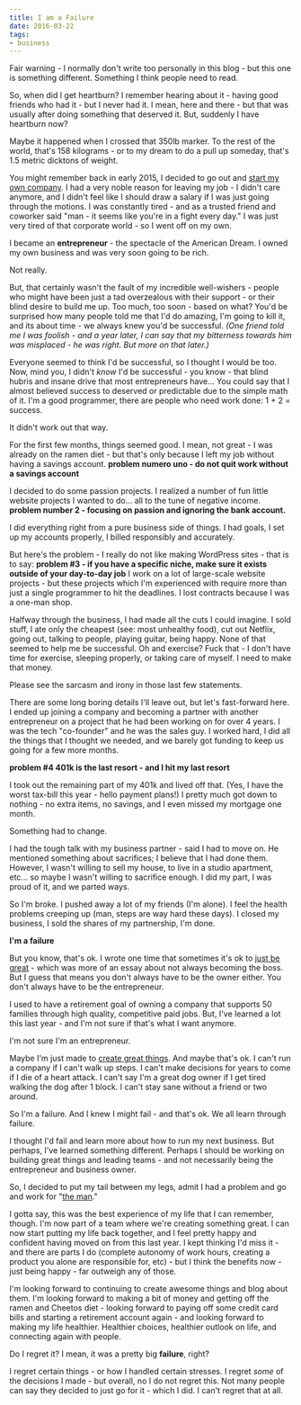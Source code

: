 ```yaml
---
title: I am a Failure
date: 2016-03-22
tags:
- business
---
```

Fair warning - I normally don't write too personally in this blog - but this one is something different.  Something I think people need to read.

<!--more-->

So, when did I get heartburn?  I remember hearing about it - having good friends who had it - but I never had it.  I mean, here and there - but that was usually after doing something that deserved it.  But, suddenly I have heartburn now?

Maybe it happened when I crossed that 350lb marker.  To the rest of the world, that's 158 kilograms - or to my dream to do a pull up someday, that's 1.5 metric dicktons of weight.

You might remember back in early 2015, I decided to go out and [start my own company](/2015/started-my-own-company).  I had a very noble reason for leaving my job - I didn't care anymore, and I didn't feel like I should draw a salary if I was just going through the motions.  I was constantly tired - and as a trusted friend and coworker said "man - it seems like you're in a fight every day."  I was just very tired of that corporate world - so I went off on my own.

I became an **entrepreneur** - the spectacle of the American Dream.  I owned my own business and was very soon going to be rich.

Not really.

But, that certainly wasn't the fault of my incredible well-wishers - people who might have been just a tad overzealous with their support - or their blind desire to build me up.  Too much, too soon - based on what?  You'd be surprised how many people told me that I'd do amazing, I'm going to kill it, and its about time - we always knew you'd be successful.  *(One friend told me I was foolish - and a year later, I can say that my bitterness towards him was misplaced - he was right.  But more on that later.)*

Everyone seemed to think I'd be successful, so I thought I would be too.  Now, mind you, I didn't *know* I'd be successful - you know - that blind hubris and insane drive that most entrepreneurs have... You could say that I almost believed success to deserved or predictable due to the simple math of it. I'm a good programmer, there are people who need work done: 1 + 2 = success.

It didn't work out that way.

For the first few months, things seemed good.  I mean, not great - I was already on the ramen diet - but that's only because I left my job without having a savings account.  **problem numero uno - do not quit work without a savings account**

I decided to do some passion projects.  I realized a number of fun little website projects I wanted to do... all to the tune of negative income.  **problem number 2 - focusing on passion and ignoring the bank account.**

I did everything right from a pure business side of things. I had goals, I set up my accounts properly, I billed responsibly and accurately.

But here's the problem - I really do not like making WordPress sites - that is to say: **problem #3 - if you have a specific niche, make sure it exists outside of your day-to-day job**  I work on a lot of large-scale website projects - but these projects which I'm experienced with require more than just a single programmer to hit the deadlines.  I lost contracts because I was a one-man shop.

Halfway through the business, I had made all the cuts I could imagine.  I sold stuff, I ate only the cheapest (see: most unhealthy food), cut out Netflix, going out, talking to people, playing guitar, being happy.  None of that seemed to help me be successful.  Oh and exercise? Fuck that - I don't have time for exercise, sleeping properly, or taking care of myself.  I need to make that money.

Please see the sarcasm and irony in those last few statements.

There are some long boring details I'll leave out, but let's fast-forward here.  I ended up joining a company and becoming a partner with another entrepreneur on a project that he had been working on for over 4 years.  I was the tech "co-founder" and he was the sales guy.  I worked hard, I did all the things that I thought we needed, and we barely got funding to keep us going for a few more months.  

**problem #4 401k is the last resort - and I hit my last resort**

I took out the remaining part of my 401k and lived off that.  (Yes, I have the worst tax-bill this year - hello payment plans!)  I pretty much got down to nothing - no extra items, no savings, and I even missed my mortgage one month.

Something had to change.  

I had the tough talk with my business partner - said I had to move on.  He mentioned something about sacrifices; I believe that I had done them.  However, I wasn't willing to sell my house, to live in a studio apartment, etc... so maybe I wasn't willing to sacrifice enough.  I did my part, I was proud of it, and we parted ways.

So I'm broke.  I pushed away a lot of my friends (I'm alone).  I feel the health problems creeping up (man, steps are way hard these days).  I closed my business, I sold the shares of my partnership, I'm done.

**I'm a failure**

But you know, that's ok.  I wrote one time that sometimes it's ok to [just be great](/2012/dont-always-lead-sometimes-just-be-great) - which was more of an essay about not always becoming the boss.  But I guess that means you don't always have to be the owner either.  You don't always have to be the entrepreneur.

I used to have a retirement goal of owning a company that supports 50 families through high quality, competitive paid jobs.  But, I've learned a lot this last year - and I'm not sure if that's what I want anymore.

I'm not sure I'm an entrepreneur.

Maybe I'm just made to [create great things](https://github.com/aaronsaray).  And maybe that's ok.  I can't run a company if I can't walk up steps.  I can't make decisions for years to come if I die of a heart attack.  I can't say I'm a great dog owner if I get tired walking the dog after 1 block.  I can't stay sane without a friend or two around.

So I'm a failure.  And I knew I might fail - and that's ok.  We all learn through failure.

I thought I'd fail and learn more about how to run my next business.  But perhaps, I've learned something different.  Perhaps I should be working on building great things and leading teams - and not necessarily being the entrepreneur and business owner.

So, I decided to put my tail between my legs, admit I had a problem and go and work for "[the man](http://imoneza.com)."  

I gotta say, this was the best experience of my life that I can remember, though.  I'm now part of a team where we're creating something great.  I can now start putting my life back together, and I feel pretty happy and confident having moved on from this last year.  I kept thinking I'd miss it - and there are parts I do (complete autonomy of work hours, creating a product you alone are responsible for, etc) - but I think the benefits now - just being happy - far outweigh any of those.  

I'm looking forward to continuing to create awesome things and blog about them.  I'm looking forward to making a bit of money and getting off the ramen and Cheetos diet - looking forward to paying off some credit card bills and starting a retirement account again - and looking forward to making my life healthier.  Healthier choices, healthier outlook on life, and connecting again with people.

Do I regret it? I mean, it was a pretty big **failure**, right?  

I regret certain things - or how I handled certain stresses.  I regret *some* of the decisions I made - but overall, no I do not regret this.  Not many people can say they decided to just go for it - which I did.  I can't regret that at all.
